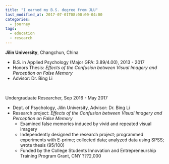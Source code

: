 ```yaml
---
title: "I earned my B.S. degree from JLU"
last_modified_at: 2017-07-01T08:00:00-04:00
categories:
  - journey
tags:
  - education
  - research
---
```


**Jilin University**, Changchun, China
- B.S. in Applied Psychology (Major GPA: 3.89/4.00), 2013 - 2017
- Honors Thesis: *Effects of the Confusion between Visual Imagery and Perception on False Memory*
- Advisor: Dr. Bing Li

<br>

Undergraduate Researcher, Sep 2016 - May 2017
- Dept. of Psychology, Jilin University, Advisor: Dr. Bing Li
- Research project: *Effects of the Confusion between Visual Imagery and Perception on False Memory*
  - Examined false memories induced by vivid and repeated visual imagery
  - Independently designed the research project; programmed experiments with E-prime; collected data; analyzed data using SPSS; wrote thesis (95/100)
  - Funded by the College Students Innovation and Entrepreneurship Training Program Grant, CNY ???2,000